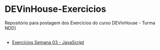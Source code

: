 # DEVinHouse-Exercicios
 Repositório para postagem dos Exercícios do curso DEVinHouse - Turma NDD]
 ##
 <ul>
    <li><a href="https://github.com/edmilsondmx/DEVinHouse-Exercicios/tree/main/Exercicios-Semana03" target="_blank">Exercícios Semana 03 - JavaScript</a></li>
 </ul>
